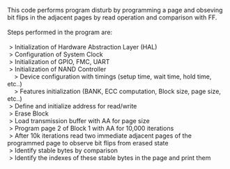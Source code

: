 This code performs program disturb by programming a page and obseving bit flips in the adjacent pages by read operation and comparison with FF.<br/>
<br/>
Steps performed in the program are:<br/>
<br/>
&nbsp;> Initialization of Hardware Abstraction Layer (HAL)<br/>
&nbsp;> Configuration of System Clock<br/>
&nbsp;> Initialization of GPIO, FMC, UART<br/>
&nbsp;> Initialization of NAND Controller<br/>
&nbsp;&nbsp;&nbsp;&nbsp;> Device configuration with timings (setup time, wait time, hold time, etc..)<br/>
&nbsp;&nbsp;&nbsp;&nbsp;> Features initialization (BANK, ECC computation, Block size, page size, etc..)<br/>
&nbsp;> Define and initialize address for read/write<br/>
&nbsp;> Erase Block<br/>
&nbsp;> Load transmission buffer with AA for page size<br/>
&nbsp;> Program page 2 of Block 1 with AA for 10,000 iterations<br/>
&nbsp;> After 10k iterations read two immediate adjacent pages of the programmed page to observe bit flips from erased state<br/>
&nbsp;> Identify stable bytes by comparison<br/>
&nbsp;> Identify the indexes of these stable bytes in the page and print them<br/>
